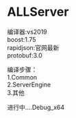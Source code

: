 # ALLServer
编译器:vs2019  
boost:1.75  
rapidjson:官网最新  
protobuf:3.0  



编译步骤：  
1.Common  
2.ServerEngine  
3.其他  

进行中....Debug_x64  
